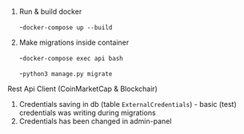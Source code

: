 1) Run & build docker
  
   -`docker-compose up --build`


2) Make migrations inside container
   
   -`docker-compose exec api bash`

   -`python3 manage.py migrate`


Rest Api Client (CoinMarketCap & Blockchair)
1. Credentials saving in db (table `ExternalCredentials`) - basic (test) credentials was writing during migrations
2. Credentials has been changed in admin-panel